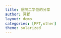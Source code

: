 ```yaml
---
title: 信院二学位的分享
author: 冥郡
layout: demo
categories: [PPT,other]
theme: solarized
---
```


<section data-transition="convex" data-markdown ><script type="text/template">
## 信息学院双学位经验分享
Created by 李家郡
</script></section>

<section data-transition="convex" data-markdown ><script type="text/template">
### 为什么要修双学位？
### 修双学位有什么不利和有利影响？
### 怎么样修成双学位？
</script></section>

<section data-transition="convex">

<section data-markdown><script type="text/template">
### 为什么要修双学位？
</script></section>

<section data-markdown><script type="text/template">
### 为什么要修双学位？
 * 双学位和二专业的区别
 * 信院双学位和统院双学位的区别
 * 信院可以修的二学位
</script></section>

<section data-markdown><script type="text/template">
### 为什么要修双学位？
 * 能力的提升 ( 1+1>2 ?)
 * 出国以及科研的需要
 * 自我满足，填充剩余时间
</script></section>

</section>

<section data-transition="convex">

<section data-markdown><script type="text/template">
### 修双学位有什么不利和有利影响？
</script></section>

<section data-markdown><script type="text/template">
### 修二学位的不利影响
 * 学习生活将会被占据很多时间
 * 需要有很强的主观能动性
 * 付出很多努力也可能会收获较低的学分绩
 * 付出很多努力也可能最终也学不完双学位
</script></section>

<section data-markdown><script type="text/template">
### 修二学位的有利影响
 * 训练出两种思维模式。理学、工学 1+1>2
 * 若是真的付出了，编程能力，解决问题能力会很强
 * 有机会认识很多新朋友，参与各种竞赛能找到特别多人组队
 * 可以多一条选择的道路
</script></section>

</section>

<section data-transition="convex">

<section data-markdown><script type="text/template">
### 怎么样修成双学位？
</script></section>

<section data-markdown><script type="text/template">
### 内因
 * 决心，置诸死地而后生
 * 平常心，修不完的可能很高
 * 努力，不努力不可能修完，毕业都成问题(信院绩点观和统院绩点观)
 * 主动，包括找导师、找教秘选课
 * 取舍，想清楚什么是你要的，什么是你不要的
</script></section>

<section data-markdown><script type="text/template">
### 外因
 * 天时地利，信院的课怎么才能选得上
 * 多交朋友，包括老师，修二学位最佳的助力是信院小伙伴
 * 取舍，当遇到两门课冲突怎么办
</script></section>

</section>


<section  data-markdown id="fragments" ><script type="text/template">
### 其他注意事项

<p class="fragment">
1. 二学位需要写毕业论文
</p>
<p class="fragment">
2. 信院的课买一送一
</p>
<p class="fragment">
3. 多问教秘
</p>
<p class="fragment">
4. 尽量自己DIY自己的课程
</p>
</script></section>

<section  data-markdown id="fragments" ><script type="text/template">
### Thanks!
### 更多疑惑可以扫码加微信
<img src="{{site.baseurl}}/images/me.jpg" height=300/>
</script></section>